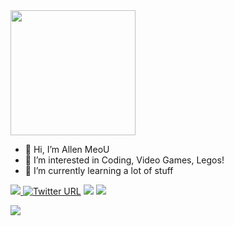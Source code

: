 
 <img height = '200px'  src = "https://user-images.githubusercontent.com/94051879/194399251-72469c60-61c4-4db6-bcff-7a01f1041428.gif">


- 👋 Hi, I’m Allen MeoU
- 👀 I’m interested in Coding, Video Games, Legos!
- 🌱 I’m currently learning a lot of stuff

<a href=https://www.linkedin.com/in/huytrandev/> <img src="https://img.shields.io/badge/-LinkedIn-0e76a8?style=plastic&logo=linkedIn">  [![Twitter URL](https://img.shields.io/twitter/url/https/twitter.com/realallenmeou.svg?style=social&label=Follow%20%40realallenmeou)](https://twitter.com/realallenmeou)  </a>   <img src="https://img.shields.io/static/v1?label=%F0%9F%8C%9F&message=Love%20coding&style=style=flat&color=red">  <img src="https://komarev.com/ghpvc/?username=allen-meou&color=blue"> 



<img src="https://github-readme-stats.vercel.app/api/top-langs/?username=allenmeou&theme=tokyonight&layout=compact&langs_count=6"> 
